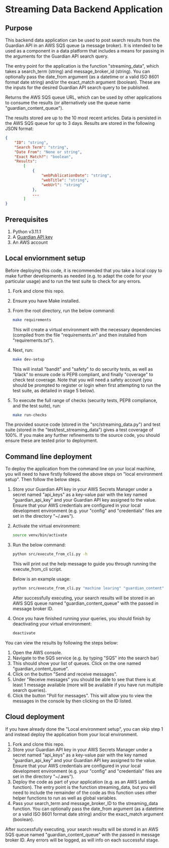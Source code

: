 # Streaming Data Backend Application

## Purpose

This backend data application can be used to post search results from the Guardian API in an AWS SQS queue (a message broker).  It is intended to be used as a component in a data platform that includes a means for passing in the arguments for the Guardian API search query.

The entry point for the application is the function "streaming_data", which takes a search_term (string) and message_broker_id (string).  You can optionally pass the date_from argument (as a datetime or a valid ISO 8601 format date string) and/or the exact_match argument (boolean).  These are the inputs for the desired Guardian API search query to be published.

Returns the AWS SQS queue URL, which can be used by other applications to consume the results (or alternatively use the queue name "guardian_content_queue").

The results stored are up to the 10 most recent articles.  Data is persisted in the AWS SQS queue for up to 3 days.  Results are stored in the following JSON format:
```json
{  
    "ID": "string",  
    "Search Term": "string",  
    "Date From": "None or string",  
    "Exact Match?": "boolean",  
    "Results":  
        [  
            {  
                "webPublicationDate": "string",
                "webTitle": "string",
                "webUrl": "string"  
            },  
            ...  
        ]  
}
```

## Prerequisites

1. Python v3.11.1
2. A [Guardian API key](https://open-platform.theguardian.com/)
3. An AWS account

## Local enviornment setup

Before deploying this code, it is recommended that you take a local copy to make further developments as needed (e.g. to adapt the code for your particular usage) and to run the test suite to check for any errors.

1. Fork and clone this repo.
2. Ensure you have Make installed.
3. From the root directory, run the below command:
   
   ```sh
   make requirements
   ```
   
   This will create a virtual environment with the necessary dependencies (compiled from the file "requirements.in" and then installed from "requirements.txt").

4. Next, run:
   
   ```sh
   make dev-setup
   ```

   This will install "bandit" and "safety" to do security tests, as well as "black" to ensure code is PEP8 compliant, and finally "coverage" to check test coverage.  Note that you will need a safety account (you should be prompted to register or login when first attempting to run the test suite, as detailed in stage 5 below).
5. To execute the full range of checks (security tests, PEP8 compliance, and the test suite), run:

   ```sh
   make run-checks
   ```

The provided source code (stored in the "src/streaming_data.py") and test suite (stored in the "test/test_streaming_data") gives a test coverage of 100%.  If you make any further refinements to the source code, you should ensure these are tested prior to deployment.

## Command line deployment

To deploy the application from the command line on your local machine, you will need to have firstly followed the above steps on "local environment setup".  Then follow the below steps.

1. Store your Guardian API key in your AWS Secrets Manager under a secret named "api_keys" as a key-value pair with the key named "guardian_api_key" and your Guardian API key assigned to the value.  Ensure that your AWS credentials are configured in your local development environment (e.g. your "config" and "credentials" files are set in the directory "~/.aws").

2. Activate the virtual environment:

   ```sh
   source venv/bin/activate
   ```

3. Run the below command:
    
    ```sh
    python src/execute_from_cli.py -h
    ```

    This will print out the help message to guide you through running the execute_from_cli script.
    
    Below is an example usage:

    ```sh
    python src/execute_from_cli.py "machine learing" "guardian_content" --date_from "2025-01-01" -e
    ```
   
   After successfully executing, your search results will be stored in an AWS SQS queue named "guardian_content_queue" with the passed in message broker ID.

4. Once you have finished running your queries, you should finish by deactivating your virtual environment:

    ```sh
    deactivate
    ```

You can view the results by following the steps below:

1. Open the AWS console.
2. Navigate to the SQS service (e.g. by typing "SQS" into the search bar)
3. This should show your list of queues.  Click on the one named "guardian_content_queue".
4. Click on the button "Send and receive messages".
5. Under "Receive messages" you should be able to see that there is at least 1 message available (more will be available if you have run multiple search queries).
6. Click the button "Poll for messages".  This will allow you to view the messages in the console by then clicking on the ID listed.

## Cloud deployment

If you have already done the "Local environment setup", you can skip step 1 and instead deploy the application from your local environment.

1. Fork and clone this repo.
2. Store your Guardian API key in your AWS Secrets Manager under a secret named "api_keys" as a key-value pair with the key named "guardian_api_key" and your Guardian API key assigned to the value.  Ensure that your AWS credentials are configured in your local development environment (e.g. your "config" and "credentials" files are set in the directory "~/.aws").
3. Deploy the code as part of your application (e.g. as an AWS Lambda function).  The entry point is the function streaming_data, but you will need to include the remainder of the code as this function uses other helper functions to run as well as global variables.
4. Pass your search_term and message_broker_ID to the streaming_data function.  You can optionally pass the date_from argument (as a datetime or a valid ISO 8601 format date string) and/or the exact_match argument (boolean).

After successfully executing, your search results will be stored in an AWS SQS queue named "guardian_content_queue" with the passed in message broker ID.  Any errors will be logged, as will info on each successful stage.